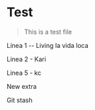 ﻿# Test

> This is a test file

Línea 1 -- Living la vida loca

Linea 2 - Kari

Linea 5 - kc

New extra

Git stash


